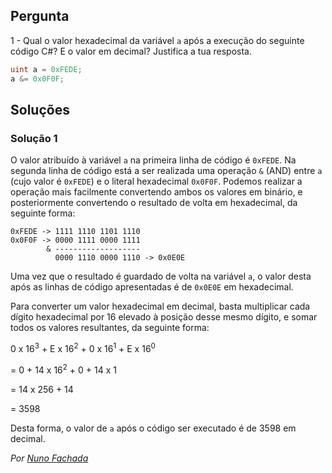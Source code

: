 ## Pergunta

1 - Qual o valor hexadecimal da variável `a` após a execução do seguinte código
C#? E o valor em decimal? Justifica a tua resposta.

```cs
uint a = 0xFEDE;
a &= 0x0F0F;
```

## Soluções

### Solução 1

O valor atribuído à variável `a` na primeira linha de código é `0xFEDE`. Na
segunda linha de código está a ser realizada uma operação `&` (AND) entre `a`
(cujo valor é `0xFEDE`) e o literal hexadecimal `0x0F0F`. Podemos realizar a
operação mais facilmente convertendo ambos os valores em binário, e
posteriormente convertendo o resultado de volta em hexadecimal, da seguinte
forma:

```text
0xFEDE -> 1111 1110 1101 1110
0x0F0F -> 0000 1111 0000 1111
        & -------------------
          0000 1110 0000 1110 -> 0x0E0E
```

Uma vez que o resultado é guardado de volta na variável `a`, o valor desta após
as linhas de código apresentadas é de `0x0E0E` em hexadecimal.

Para converter um valor hexadecimal em decimal, basta multiplicar cada dígito
hexadecimal por 16 elevado à posição desse mesmo dígito, e somar todos os
valores resultantes, da seguinte forma:

0 x 16<sup>3</sup> + E x 16<sup>2</sup> + 0 x 16<sup>1</sup> + E x 16<sup>0</sup>

= 0 + 14 x 16<sup>2</sup> + 0 + 14 x 1

= 14 x 256 + 14

= 3598

Desta forma, o valor de `a` após o código ser executado é de 3598 em decimal.

*Por [Nuno Fachada](https://github.com/fakenmc)*